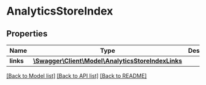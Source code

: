 # AnalyticsStoreIndex

## Properties
Name | Type | Description | Notes
------------ | ------------- | ------------- | -------------
**links** | [**\Swagger\Client\Model\AnalyticsStoreIndexLinks**](AnalyticsStoreIndexLinks.md) |  | 

[[Back to Model list]](../README.md#documentation-for-models) [[Back to API list]](../README.md#documentation-for-api-endpoints) [[Back to README]](../README.md)


